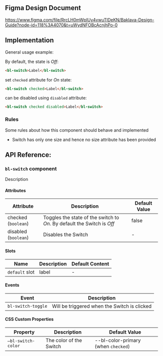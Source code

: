 ## Figma Design Document

https://www.figma.com/file/RrcLH0mWpIUy4vwuTlDeKN/Baklava-Design-Guide?node-id=118%3A4070&t=uWydNFOBcAcnjhPo-0

## Implementation

General usage example:

By default, the state is _Off_:

```html
<bl-switch>Label</bl-switch>
```

set `checked` attribute for _On_ state:

```html
<bl-switch checked>Label</bl-switch>
```

can be disabled using `disabled` attribute:

```html
<bl-switch checked disabled>Label</bl-switch>
```

### Rules

Some rules about how this component should behave and implemented

* Switch has only one size and hence no size attribute has been provided

## API Reference:

### `bl-switch` component

Description

#### Attributes

| Attribute | Description | Default Value |
| --------------- | --------------- | --------------- |
| checked (`boolean`) | Toggles the state of the switch to _On_. By default the Switch is _Off_ | false |
| disabled (`boolean`) | Disables the Switch | -


#### Slots

| Name | Description | Default Content |
| --------------- | --------------- | --------------- |
| `default` slot | label | - |

#### Events

| Event | Description |
| --------------- | --------------- |
| `bl-switch-toggle` | Will be triggered when the Switch is clicked |

#### CSS Custom Properties

| Property | Description | Default Value |
| --------------- | --------------- | --------------- |
| `—bl-switch-color` | The color of the Switch | --bl-color-primary (when `checked`) |
